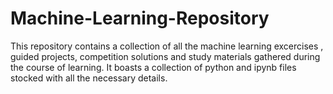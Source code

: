 # Machine-Learning-Repository
This repository contains a collection of all the machine learning excercises , guided projects, competition solutions and study materials gathered during the course of learning. It boasts a collection of python and ipynb files stocked with all the necessary details.
